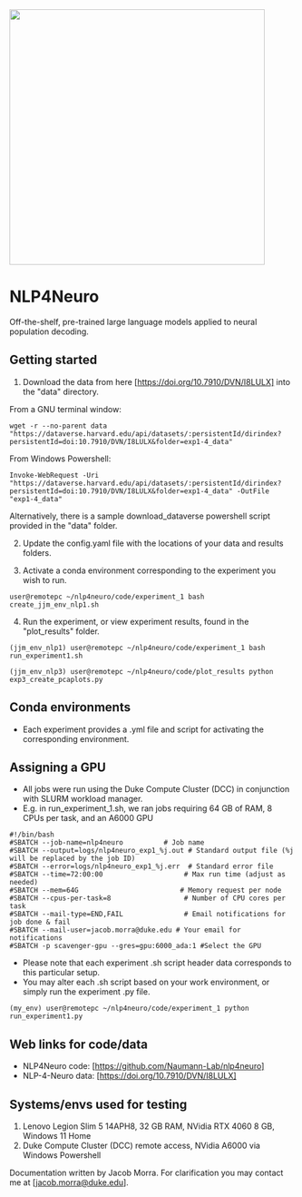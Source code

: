 <img src="https://github.com/user-attachments/assets/5ba45c6e-999b-43a0-881c-689adb8b99d7" width="450">

# NLP4Neuro
Off-the-shelf, pre-trained large language models applied to neural population decoding.

## Getting started

1) Download the data from here [https://doi.org/10.7910/DVN/I8LULX] into the "data" directory.

From a GNU terminal window:
```
wget -r --no-parent data "https://dataverse.harvard.edu/api/datasets/:persistentId/dirindex?persistentId=doi:10.7910/DVN/I8LULX&folder=exp1-4_data"
```

From Windows Powershell:
```
Invoke-WebRequest -Uri "https://dataverse.harvard.edu/api/datasets/:persistentId/dirindex?persistentId=doi:10.7910/DVN/I8LULX&folder=exp1-4_data" -OutFile "exp1-4_data"
```

Alternatively, there is a sample download_dataverse powershell script provided in the "data" folder. 


2) Update the config.yaml file with the locations of your data and results folders.


3) Activate a conda environment corresponding to the experiment you wish to run.
```
user@remotepc ~/nlp4neuro/code/experiment_1 bash create_jjm_env_nlp1.sh
```

4) Run the experiment, or view experiment results, found in the "plot_results" folder.
```
(jjm_env_nlp1) user@remotepc ~/nlp4neuro/code/experiment_1 bash run_experiment1.sh
```
```
(jjm_env_nlp3) user@remotepc ~/nlp4neuro/code/plot_results python exp3_create_pcaplots.py
```

## Conda environments

- Each experiment provides a .yml file and script for activating the corresponding environment.

## Assigning a GPU
- All jobs were run using the Duke Compute Cluster (DCC) in conjunction with SLURM workload manager.
- E.g. in run_experiment_1.sh, we ran jobs requiring 64 GB of RAM, 8 CPUs per task, and an A6000 GPU

```
#!/bin/bash
#SBATCH --job-name=nlp4neuro          # Job name
#SBATCH --output=logs/nlp4neuro_exp1_%j.out # Standard output file (%j will be replaced by the job ID)
#SBATCH --error=logs/nlp4neuro_exp1_%j.err  # Standard error file
#SBATCH --time=72:00:00                    # Max run time (adjust as needed)
#SBATCH --mem=64G                         # Memory request per node
#SBATCH --cpus-per-task=8                  # Number of CPU cores per task
#SBATCH --mail-type=END,FAIL               # Email notifications for job done & fail
#SBATCH --mail-user=jacob.morra@duke.edu # Your email for notifications
#SBATCH -p scavenger-gpu --gres=gpu:6000_ada:1 #Select the GPU
```

- Please note that each experiment .sh script header data corresponds to this particular setup.
- You may alter each .sh script based on your work environment, or simply run the experiment .py file. 

```
(my_env) user@remotepc ~/nlp4neuro/code/experiment_1 python run_experiment1.py
```

## Web links for code/data
- NLP4Neuro code: [https://github.com/Naumann-Lab/nlp4neuro]
- NLP-4-Neuro data: [https://doi.org/10.7910/DVN/I8LULX]


## Systems/envs used for testing
1) Lenovo Legion Slim 5 14APH8, 32 GB RAM, NVidia RTX 4060 8 GB, Windows 11 Home
2) Duke Compute Cluster (DCC) remote access, NVidia A6000 via Windows Powershell

Documentation written by Jacob Morra. For clarification you may contact me at [jacob.morra@duke.edu].
